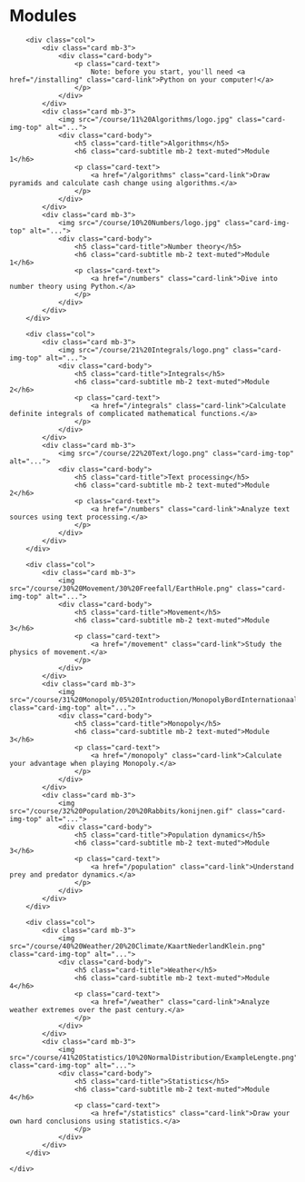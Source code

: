 # Modules

<div class="container p-0" markdown="0">
	<div class="row">

		<div class="col">
			<div class="card mb-3">
				<div class="card-body">
					<p class="card-text">
						Note: before you start, you'll need <a href="/installing" class="card-link">Python on your computer!</a>
					</p>
				</div>
			</div>
			<div class="card mb-3">
				<img src="/course/11%20Algorithms/logo.jpg" class="card-img-top" alt="...">
				<div class="card-body">
					<h5 class="card-title">Algorithms</h5>
					<h6 class="card-subtitle mb-2 text-muted">Module 1</h6>
					<p class="card-text">
						<a href="/algorithms" class="card-link">Draw pyramids and calculate cash change using algorithms.</a>
					</p>
				</div>
			</div>
			<div class="card mb-3">
				<img src="/course/10%20Numbers/logo.jpg" class="card-img-top" alt="...">
				<div class="card-body">
					<h5 class="card-title">Number theory</h5>
					<h6 class="card-subtitle mb-2 text-muted">Module 1</h6>
					<p class="card-text">
						<a href="/numbers" class="card-link">Dive into number theory using Python.</a>
					</p>
				</div>
			</div>
		</div>

		<div class="col">
			<div class="card mb-3">
				<img src="/course/21%20Integrals/logo.png" class="card-img-top" alt="...">
				<div class="card-body">
					<h5 class="card-title">Integrals</h5>
					<h6 class="card-subtitle mb-2 text-muted">Module 2</h6>
					<p class="card-text">
						<a href="/integrals" class="card-link">Calculate definite integrals of complicated mathematical functions.</a>
					</p>
				</div>
			</div>
			<div class="card mb-3">
				<img src="/course/22%20Text/logo.png" class="card-img-top" alt="...">
				<div class="card-body">
					<h5 class="card-title">Text processing</h5>
					<h6 class="card-subtitle mb-2 text-muted">Module 2</h6>
					<p class="card-text">
						<a href="/numbers" class="card-link">Analyze text sources using text processing.</a>
					</p>
				</div>
			</div>
		</div>

		<div class="col">
			<div class="card mb-3">
				<img src="/course/30%20Movement/30%20Freefall/EarthHole.png" class="card-img-top" alt="...">
				<div class="card-body">
					<h5 class="card-title">Movement</h5>
					<h6 class="card-subtitle mb-2 text-muted">Module 3</h6>
					<p class="card-text">
						<a href="/movement" class="card-link">Study the physics of movement.</a>
					</p>
				</div>
			</div>
			<div class="card mb-3">
				<img src="/course/31%20Monopoly/05%20Introduction/MonopolyBordInternationaal.jpg" class="card-img-top" alt="...">
				<div class="card-body">
					<h5 class="card-title">Monopoly</h5>
					<h6 class="card-subtitle mb-2 text-muted">Module 3</h6>
					<p class="card-text">
						<a href="/monopoly" class="card-link">Calculate your advantage when playing Monopoly.</a>
					</p>
				</div>
			</div>
			<div class="card mb-3">
				<img src="/course/32%20Population/20%20Rabbits/konijnen.gif" class="card-img-top" alt="...">
				<div class="card-body">
					<h5 class="card-title">Population dynamics</h5>
					<h6 class="card-subtitle mb-2 text-muted">Module 3</h6>
					<p class="card-text">
						<a href="/population" class="card-link">Understand prey and predator dynamics.</a>
					</p>
				</div>
			</div>
		</div>

		<div class="col">
			<div class="card mb-3">
				<img src="/course/40%20Weather/20%20Climate/KaartNederlandKlein.png" class="card-img-top" alt="...">
				<div class="card-body">
					<h5 class="card-title">Weather</h5>
					<h6 class="card-subtitle mb-2 text-muted">Module 4</h6>
					<p class="card-text">
						<a href="/weather" class="card-link">Analyze weather extremes over the past century.</a>
					</p>
				</div>
			</div>
			<div class="card mb-3">
				<img src="/course/41%20Statistics/10%20NormalDistribution/ExampleLengte.png" class="card-img-top" alt="...">
				<div class="card-body">
					<h5 class="card-title">Statistics</h5>
					<h6 class="card-subtitle mb-2 text-muted">Module 4</h6>
					<p class="card-text">
						<a href="/statistics" class="card-link">Draw your own hard conclusions using statistics.</a>
					</p>
				</div>
			</div>
		</div>

	</div>
</div>
